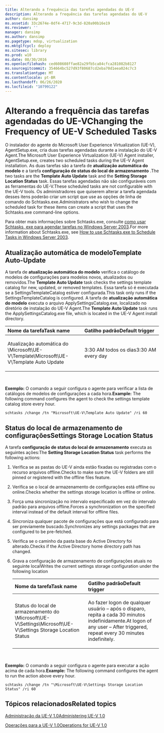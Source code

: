 ```yaml
---
title: Alterando a frequência das tarefas agendadas do UE-V
description: Alterando a frequência das tarefas agendadas do UE-V
author: dansimp
ms.assetid: 33c2674e-0df4-4717-9c3d-820a90b16e19
ms.reviewer: ''
manager: dansimp
ms.author: dansimp
ms.pagetype: mdop, virtualization
ms.mktglfcycl: deploy
ms.sitesec: library
ms.prod: w10
ms.date: 08/30/2016
ms.openlocfilehash: ced608608ffae82a29fb5ca84cfca281082b8127
ms.sourcegitcommit: 354664bc527d93f80687cd2eba70d1eea024c7c3
ms.translationtype: MT
ms.contentlocale: pt-BR
ms.lasthandoff: 06/26/2020
ms.locfileid: "10799122"
---
```

# <span data-ttu-id="1ebf5-103">Alterando a frequência das tarefas agendadas do UE-V</span><span class="sxs-lookup"><span data-stu-id="1ebf5-103">Changing the Frequency of UE-V Scheduled Tasks</span></span>


<span data-ttu-id="1ebf5-104">O instalador do agente do Microsoft User Experience Virtualization (UE-V), AgentSetup.exe, cria duas tarefas agendadas durante a instalação do UE-V Agent.</span><span class="sxs-lookup"><span data-stu-id="1ebf5-104">The Microsoft User Experience Virtualization (UE-V) Agent installer, AgentSetup.exe, creates two scheduled tasks during the UE-V Agent installation.</span></span> <span data-ttu-id="1ebf5-105">As duas tarefas são a tarefa de **atualização automática do modelo** e a tarefa **configuração de status do local de armazenamento** .</span><span class="sxs-lookup"><span data-stu-id="1ebf5-105">The two tasks are the **Template Auto Update** task and the **Setting Storage Location Status** task.</span></span> <span data-ttu-id="1ebf5-106">Essas tarefas agendadas não são configuráveis com as ferramentas do UE-V.</span><span class="sxs-lookup"><span data-stu-id="1ebf5-106">These scheduled tasks are not configurable with the UE-V tools.</span></span> <span data-ttu-id="1ebf5-107">Os administradores que quiserem alterar a tarefa agendada desses itens poderão criar um script que use as opções de linha de comando do Schtasks.exe.</span><span class="sxs-lookup"><span data-stu-id="1ebf5-107">Administrators who wish to change the scheduled task for these items can create a script that uses the Schtasks.exe command-line options.</span></span>

<span data-ttu-id="1ebf5-108">Para obter mais informações sobre Schtasks.exe, consulte [como usar Schtasks, exe para agendar tarefas no Windows Server 2003](https://go.microsoft.com/fwlink/?LinkID=264854).</span><span class="sxs-lookup"><span data-stu-id="1ebf5-108">For more information about Schtasks.exe, see [How to use Schtasks,exe to Schedule Tasks in Windows Server 2003](https://go.microsoft.com/fwlink/?LinkID=264854).</span></span>

## <span data-ttu-id="1ebf5-109">Atualização automática de modelo</span><span class="sxs-lookup"><span data-stu-id="1ebf5-109">Template Auto-Update</span></span>


<span data-ttu-id="1ebf5-110">A tarefa de **atualização automática do modelo** verifica o catálogo de modelos de configurações para modelos novos, atualizados ou removidos.</span><span class="sxs-lookup"><span data-stu-id="1ebf5-110">The **Template Auto Update** task checks the settings template catalog for new, updated, or removed templates.</span></span> <span data-ttu-id="1ebf5-111">Essa tarefa só é executada se a SettingsTemplateCatalog estiver configurada.</span><span class="sxs-lookup"><span data-stu-id="1ebf5-111">This task only runs if the SettingsTemplateCatalog is configured.</span></span> <span data-ttu-id="1ebf5-112">A tarefa de **atualização automática do modelo** executa o arquivo ApplySettingsCatalog.exe, localizado no diretório de instalação do UE-V Agent.</span><span class="sxs-lookup"><span data-stu-id="1ebf5-112">The **Template Auto Update** task runs the ApplySettingsCatalog.exe file, which is located in the UE-V Agent install directory.</span></span>

<table>
<colgroup>
<col width="50%" />
<col width="50%" />
</colgroup>
<thead>
<tr class="header">
<th align="left"><span data-ttu-id="1ebf5-113">Nome da tarefa</span><span class="sxs-lookup"><span data-stu-id="1ebf5-113">Task name</span></span></th>
<th align="left"><span data-ttu-id="1ebf5-114">Gatilho padrão</span><span class="sxs-lookup"><span data-stu-id="1ebf5-114">Default trigger</span></span></th>
</tr>
</thead>
<tbody>
<tr class="odd">
<td align="left"><p><span data-ttu-id="1ebf5-115">Atualização automática do \Microsoft\UE-V\Template</span><span class="sxs-lookup"><span data-stu-id="1ebf5-115">\Microsoft\UE-V\Template Auto Update</span></span></p></td>
<td align="left"><p><span data-ttu-id="1ebf5-116">3:30 AM todos os dias</span><span class="sxs-lookup"><span data-stu-id="1ebf5-116">3:30 AM every day</span></span></p></td>
</tr>
</tbody>
</table>

 

<span data-ttu-id="1ebf5-117">**Exemplo:** O comando a seguir configura o agente para verificar a lista de catálogos de modelos de configurações a cada hora.</span><span class="sxs-lookup"><span data-stu-id="1ebf5-117">**Example:** The following command configures the agent to check the settings template catalog store every hour.</span></span>

``` syntax
schtasks /change /tn "Microsoft\UE-V\Template Auto Update" /ri 60
```

## <span data-ttu-id="1ebf5-118">Status do local de armazenamento de configurações</span><span class="sxs-lookup"><span data-stu-id="1ebf5-118">Settings Storage Location Status</span></span>


<span data-ttu-id="1ebf5-119">A tarefa **configuração de status do local de armazenamento** executa as seguintes ações:</span><span class="sxs-lookup"><span data-stu-id="1ebf5-119">The **Setting Storage Location Status** task performs the following actions:</span></span>

1.  <span data-ttu-id="1ebf5-120">Verifica se as pastas do UE-V ainda estão fixadas ou registradas com o recurso arquivos offline.</span><span class="sxs-lookup"><span data-stu-id="1ebf5-120">Checks to make sure the UE-V folders are still pinned or registered with the offline files feature.</span></span>

2.  <span data-ttu-id="1ebf5-121">Verifica se o local de armazenamento de configurações está offline ou online.</span><span class="sxs-lookup"><span data-stu-id="1ebf5-121">Checks whether the settings storage location is offline or online.</span></span>

3.  <span data-ttu-id="1ebf5-122">Força uma sincronização no intervalo especificado em vez do intervalo padrão para arquivos offline.</span><span class="sxs-lookup"><span data-stu-id="1ebf5-122">Forces a synchronization on the specified interval instead of the default interval for offline files.</span></span>

4.  <span data-ttu-id="1ebf5-123">Sincroniza qualquer pacote de configurações que está configurado para ser previamente buscado.</span><span class="sxs-lookup"><span data-stu-id="1ebf5-123">Synchronizes any settings packages that are configured to be pre-fetched.</span></span>

5.  <span data-ttu-id="1ebf5-124">Verifica se o caminho da pasta base do Active Directory foi alterado.</span><span class="sxs-lookup"><span data-stu-id="1ebf5-124">Checks if the Active Directory home directory path has changed.</span></span>

6.  <span data-ttu-id="1ebf5-125">Grava a configuração de armazenamento de configurações atuais no seguinte local</span><span class="sxs-lookup"><span data-stu-id="1ebf5-125">Writes the current settings storage configuration under the following location</span></span>

    <table>
    <colgroup>
    <col width="50%" />
    <col width="50%" />
    </colgroup>
    <thead>
    <tr class="header">
    <th align="left"><span data-ttu-id="1ebf5-126">Nome da tarefa</span><span class="sxs-lookup"><span data-stu-id="1ebf5-126">Task name</span></span></th>
    <th align="left"><span data-ttu-id="1ebf5-127">Gatilho padrão</span><span class="sxs-lookup"><span data-stu-id="1ebf5-127">Default trigger</span></span></th>
    </tr>
    </thead>
    <tbody>
    <tr class="odd">
    <td align="left"><p><span data-ttu-id="1ebf5-128">Status do local de armazenamento do \Microsoft\UE-V\Settings</span><span class="sxs-lookup"><span data-stu-id="1ebf5-128">\Microsoft\UE-V\Settings Storage Location Status</span></span></p></td>
    <td align="left"><p><span data-ttu-id="1ebf5-129">Ao fazer logon de qualquer usuário – após o disparo, repita a cada 30 minutos indefinidamente.</span><span class="sxs-lookup"><span data-stu-id="1ebf5-129">At logon of any user – After triggered, repeat every 30 minutes indefinitely.</span></span></p></td>
    </tr>
    </tbody>
    </table>

     

<span data-ttu-id="1ebf5-130">**Exemplo:** O comando a seguir configura o agente para executar a ação acima de cada hora.</span><span class="sxs-lookup"><span data-stu-id="1ebf5-130">**Example:** The following command configures the agent to run the action above every hour.</span></span>

``` syntax
schtasks /change /tn "\Microsoft\UE-V\Settings Storage Location Status" /ri 60
```

## <span data-ttu-id="1ebf5-131">Tópicos relacionados</span><span class="sxs-lookup"><span data-stu-id="1ebf5-131">Related topics</span></span>


[<span data-ttu-id="1ebf5-132">Administração da UE-V 1.0</span><span class="sxs-lookup"><span data-stu-id="1ebf5-132">Administering UE-V 1.0</span></span>](administering-ue-v-10.md)

[<span data-ttu-id="1ebf5-133">Operações para a UE-V 1.0</span><span class="sxs-lookup"><span data-stu-id="1ebf5-133">Operations for UE-V 1.0</span></span>](operations-for-ue-v-10.md)

 

 





